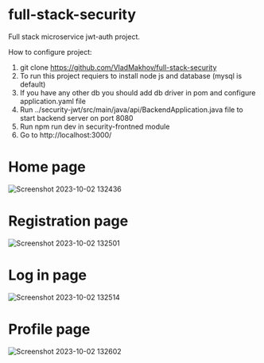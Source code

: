 # full-stack-security
Full stack microservice jwt-auth project.

How to configure project:
1) git clone https://github.com/VladMakhov/full-stack-security
2) To run this project requiers to install node js and database (mysql is default)
3) If you have any other db you should add db driver in pom and configure application.yaml file
4) Run ../security-jwt/src/main/java/api/BackendApplication.java file to start backend server on port 8080
5) Run npm run dev in security-frontned module
6) Go to http://localhost:3000/

# Home page
![Screenshot 2023-10-02 132436](https://github.com/VladMakhov/full-stack-security/assets/128775444/041b6917-533d-48b9-85ba-a4a17c5d38bf)

# Registration page
![Screenshot 2023-10-02 132501](https://github.com/VladMakhov/full-stack-security/assets/128775444/3bdfa7a6-464f-4caa-b047-cc14a7120f46)

# Log in page
![Screenshot 2023-10-02 132514](https://github.com/VladMakhov/full-stack-security/assets/128775444/99c84dd7-b6e7-4cf9-9c0e-97ee40277cf5)

# Profile page
![Screenshot 2023-10-02 132602](https://github.com/VladMakhov/full-stack-security/assets/128775444/cd56bfc7-1354-40b3-8e9a-47eb3f2cb243)
